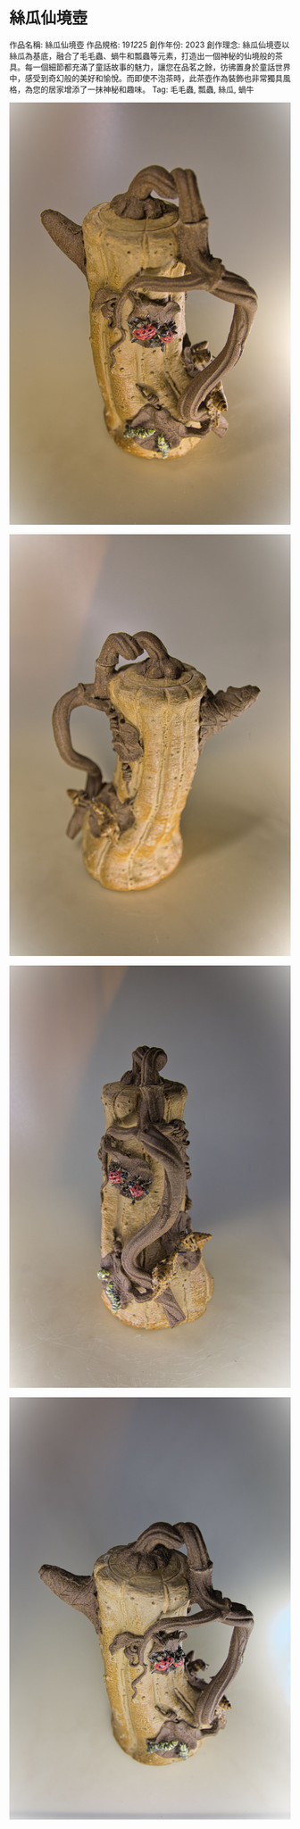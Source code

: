 # 絲瓜仙境壺

作品名稱: 絲瓜仙境壺
作品規格: 19*12*25
創作年份: 2023
創作理念: 絲瓜仙境壺以絲瓜為基底，融合了毛毛蟲、蝸牛和瓢蟲等元素，打造出一個神秘的仙境般的茶具。每一個細節都充滿了童話故事的魅力，讓您在品茗之餘，彷彿置身於童話世界中，感受到奇幻般的美好和愉悅。而即使不泡茶時，此茶壺作為裝飾也非常獨具風格，為您的居家增添了一抹神秘和趣味。
Tag: 毛毛蟲, 瓢蟲, 絲瓜, 蝸牛

![昆蟲絲瓜壺01_2.jpg](%25E6%2598%2586%25E8%259F%25B2%25E7%25B5%25B2%25E7%2593%259C%25E5%25A3%25BA01_2.jpg)

![昆蟲絲瓜壺01_3.jpg](%25E6%2598%2586%25E8%259F%25B2%25E7%25B5%25B2%25E7%2593%259C%25E5%25A3%25BA01_3.jpg)

![昆蟲絲瓜壺01_4.jpg](%25E6%2598%2586%25E8%259F%25B2%25E7%25B5%25B2%25E7%2593%259C%25E5%25A3%25BA01_4.jpg)

![昆蟲絲瓜壺01_1.jpg](%25E6%2598%2586%25E8%259F%25B2%25E7%25B5%25B2%25E7%2593%259C%25E5%25A3%25BA01_1.jpg)